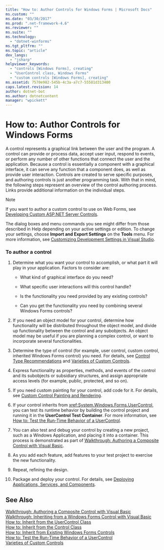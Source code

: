 ```yaml
---
title: "How to: Author Controls for Windows Forms | Microsoft Docs"
ms.custom: ""
ms.date: "03/30/2017"
ms.prod: ".net-framework-4.6"
ms.reviewer: ""
ms.suite: ""
ms.technology: 
  - "dotnet-winforms"
ms.tgt_pltfrm: ""
ms.topic: "article"
dev_langs: 
  - "jsharp"
helpviewer_keywords: 
  - "controls [Windows Forms], creating"
  - "UserControl class, Windows Forms"
  - "custom controls [Windows Forms], creating"
ms.assetid: 7570e982-545b-4c3a-a7c7-55581d313400
caps.latest.revision: 14
author: dotnet-bot
ms.author: dotnetcontent
manager: "wpickett"
---
```

# How to: Author Controls for Windows Forms
A control represents a graphical link between the user and the program. A control can provide or process data, accept user input, respond to events, or perform any number of other functions that connect the user and the application. Because a control is essentially a component with a graphical interface, it can serve any function that a component does, as well as provide user interaction. Controls are created to serve specific purposes, and authoring controls is just another programming task. With that in mind, the following steps represent an overview of the control authoring process. Links provide additional information on the individual steps.  
  
> [!NOTE]
>  If you want to author a custom control to use on Web Forms, see [Developing Custom ASP.NET Server Controls](http://msdn.microsoft.com/library/fbe26c16-cff4-4089-b3dd-877411f0c0ef).  
>   
>  The dialog boxes and menu commands you see might differ from those described in Help depending on your active settings or edition. To change your settings, choose **Import and Export Settings** on the **Tools** menu. For more information, see [Customizing Development Settings in Visual Studio](http://msdn.microsoft.com/en-us/22c4debb-4e31-47a8-8f19-16f328d7dcd3).  
  
### To author a control  
  
1.  Determine what you want your control to accomplish, or what part it will play in your application. Factors to consider are:  
  
    -   What kind of graphical interface do you need?  
  
    -   What specific user interactions will this control handle?  
  
    -   Is the functionality you need provided by any existing controls?  
  
    -   Can you get the functionality you need by combining several Windows Forms controls?  
  
2.  If you need an object model for your control, determine how functionality will be distributed throughout the object model, and divide up functionality between the control and any subobjects. An object model may be useful if you are planning a complex control, or want to incorporate several functionalities.  
  
3.  Determine the type of control (for example, user control, custom control, inherited Windows Forms control) you need. For details, see [Control Type Recommendations](../../../../docs/framework/winforms/controls/control-type-recommendations.md) and [Varieties of Custom Controls](../../../../docs/framework/winforms/controls/varieties-of-custom-controls.md).  
  
4.  Express functionality as properties, methods, and events of the control and its subobjects or subsidiary structures, and assign appropriate access levels (for example, public, protected, and so on).  
  
5.  If you need custom painting for your control, add code for it. For details, see [Custom Control Painting and Rendering](../../../../docs/framework/winforms/controls/custom-control-painting-and-rendering.md).  
  
6.  If your control inherits from <xref:System.Windows.Forms.UserControl>, you can test its runtime behavior by building the control project and running it in the **UserControl Test Container**. For more information, see [How to: Test the Run-Time Behavior of a UserControl](../../../../docs/framework/winforms/controls/how-to-test-the-run-time-behavior-of-a-usercontrol.md).  
  
7.  You can also test and debug your control by creating a new project, such as a Windows Application, and placing it into a container. This process is demonstrated as part of [Walkthrough: Authoring a Composite Control with Visual Basic](../../../../docs/framework/winforms/controls/walkthrough-authoring-a-composite-control-with-visual-basic.md).  
  
8.  As you add each feature, add features to your test project to exercise the new functionality.  
  
9. Repeat, refining the design.  
  
10. Package and deploy your control. For details, see [Deploying Applications, Services, and Components](https://msdn.microsoft.com/library/wtzawcsz).  
  
## See Also  
 [Walkthrough: Authoring a Composite Control with Visual Basic](../../../../docs/framework/winforms/controls/walkthrough-authoring-a-composite-control-with-visual-basic.md)   
 [Walkthrough: Inheriting from a Windows Forms Control with Visual Basic](../../../../docs/framework/winforms/controls/walkthrough-inheriting-from-a-windows-forms-control-with-visual-basic.md)   
 [How to: Inherit from the UserControl Class](../../../../docs/framework/winforms/controls/how-to-inherit-from-the-usercontrol-class.md)   
 [How to: Inherit from the Control Class](../../../../docs/framework/winforms/controls/how-to-inherit-from-the-control-class.md)   
 [How to: Inherit from Existing Windows Forms Controls](../../../../docs/framework/winforms/controls/how-to-inherit-from-existing-windows-forms-controls.md)   
 [How to: Test the Run-Time Behavior of a UserControl](../../../../docs/framework/winforms/controls/how-to-test-the-run-time-behavior-of-a-usercontrol.md)   
 [Varieties of Custom Controls](../../../../docs/framework/winforms/controls/varieties-of-custom-controls.md)